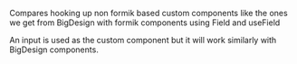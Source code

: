 Compares hooking up non formik based custom components like the ones we get from BigDesign with formik components using Field and useField

An input is used as the custom component but it will work similarly with BigDesign components.

